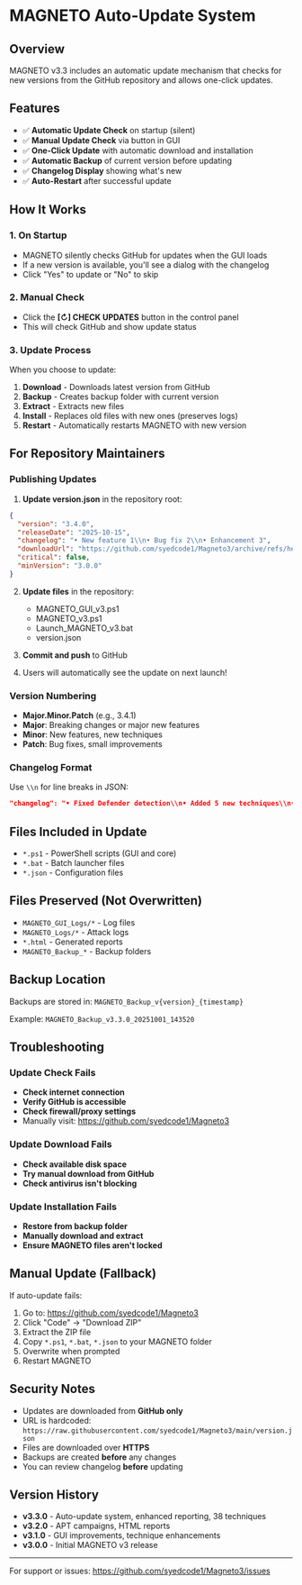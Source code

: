 # MAGNETO Auto-Update System

## Overview
MAGNETO v3.3 includes an automatic update mechanism that checks for new versions from the GitHub repository and allows one-click updates.

## Features
- ✅ **Automatic Update Check** on startup (silent)
- ✅ **Manual Update Check** via button in GUI
- ✅ **One-Click Update** with automatic download and installation
- ✅ **Automatic Backup** of current version before updating
- ✅ **Changelog Display** showing what's new
- ✅ **Auto-Restart** after successful update

## How It Works

### 1. On Startup
- MAGNETO silently checks GitHub for updates when the GUI loads
- If a new version is available, you'll see a dialog with the changelog
- Click "Yes" to update or "No" to skip

### 2. Manual Check
- Click the **[↻] CHECK UPDATES** button in the control panel
- This will check GitHub and show update status

### 3. Update Process
When you choose to update:
1. **Download** - Downloads latest version from GitHub
2. **Backup** - Creates backup folder with current version
3. **Extract** - Extracts new files
4. **Install** - Replaces old files with new ones (preserves logs)
5. **Restart** - Automatically restarts MAGNETO with new version

## For Repository Maintainers

### Publishing Updates

1. **Update version.json** in the repository root:
```json
{
  "version": "3.4.0",
  "releaseDate": "2025-10-15",
  "changelog": "• New feature 1\\n• Bug fix 2\\n• Enhancement 3",
  "downloadUrl": "https://github.com/syedcode1/Magneto3/archive/refs/heads/main.zip",
  "critical": false,
  "minVersion": "3.0.0"
}
```

2. **Update files** in the repository:
   - MAGNETO_GUI_v3.ps1
   - MAGNETO_v3.ps1
   - Launch_MAGNETO_v3.bat
   - version.json

3. **Commit and push** to GitHub

4. Users will automatically see the update on next launch!

### Version Numbering
- **Major.Minor.Patch** (e.g., 3.4.1)
- **Major**: Breaking changes or major new features
- **Minor**: New features, new techniques
- **Patch**: Bug fixes, small improvements

### Changelog Format
Use `\\n` for line breaks in JSON:
```json
"changelog": "• Fixed Defender detection\\n• Added 5 new techniques\\n• Improved HTML reports"
```

## Files Included in Update
- `*.ps1` - PowerShell scripts (GUI and core)
- `*.bat` - Batch launcher files
- `*.json` - Configuration files

## Files Preserved (Not Overwritten)
- `MAGNETO_GUI_Logs/*` - Log files
- `MAGNETO_Logs/*` - Attack logs
- `*.html` - Generated reports
- `MAGNETO_Backup_*` - Backup folders

## Backup Location
Backups are stored in: `MAGNETO_Backup_v{version}_{timestamp}`

Example: `MAGNETO_Backup_v3.3.0_20251001_143520`

## Troubleshooting

### Update Check Fails
- **Check internet connection**
- **Verify GitHub is accessible**
- **Check firewall/proxy settings**
- Manually visit: https://github.com/syedcode1/Magneto3

### Update Download Fails
- **Check available disk space**
- **Try manual download from GitHub**
- **Check antivirus isn't blocking**

### Update Installation Fails
- **Restore from backup folder**
- **Manually download and extract**
- **Ensure MAGNETO files aren't locked**

## Manual Update (Fallback)
If auto-update fails:

1. Go to: https://github.com/syedcode1/Magneto3
2. Click "Code" → "Download ZIP"
3. Extract the ZIP file
4. Copy `*.ps1`, `*.bat`, `*.json` to your MAGNETO folder
5. Overwrite when prompted
6. Restart MAGNETO

## Security Notes
- Updates are downloaded from **GitHub only**
- URL is hardcoded: `https://raw.githubusercontent.com/syedcode1/Magneto3/main/version.json`
- Files are downloaded over **HTTPS**
- Backups are created **before** any changes
- You can review changelog **before** updating

## Version History
- **v3.3.0** - Auto-update system, enhanced reporting, 38 techniques
- **v3.2.0** - APT campaigns, HTML reports
- **v3.1.0** - GUI improvements, technique enhancements
- **v3.0.0** - Initial MAGNETO v3 release

---

For support or issues: https://github.com/syedcode1/Magneto3/issues
